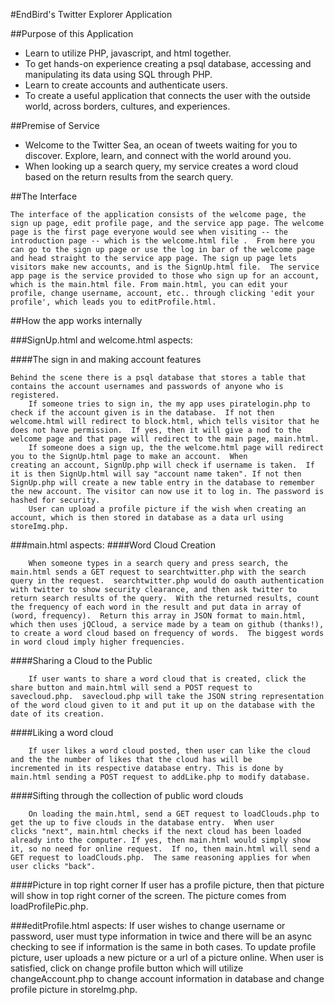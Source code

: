 #EndBird's Twitter Explorer Application

##Purpose of this Application
* Learn to utilize PHP, javascript, and html together.  
* To get hands-on experience creating a psql database, accessing and manipulating its data using SQL through PHP.
* Learn to create accounts and authenticate users. 
* To create a useful application that connects the user with the outside world, across borders, cultures, and experiences. 

##Premise of Service
* Welcome to the Twitter Sea, an ocean of tweets waiting for you to discover. Explore, learn, and connect with the world around you. 
* When looking up a search query, my service creates a word cloud based on the return results from the search query.  

##The Interface

	The interface of the application consists of the welcome page, the sign up page, edit profile page, and the service app page. The welcome page is the first page everyone would see when visiting -- the introduction page -- which is the welcome.html file .  From here you can go to the sign up page or use the log in bar of the welcome page and head straight to the service app page. The sign up page lets visitors make new accounts, and is the SignUp.html file.  The service app page is the service provided to those who sign up for an account, which is the main.html file. From main.html, you can edit your profile, change username, account, etc.. through clicking 'edit your profile', which leads you to editProfile.html.

##How the app works internally

###SignUp.html and welcome.html aspects:

####The sign in and making account features

	Behind the scene there is a psql database that stores a table that contains the account usernames and passwords of anyone who is registered.  
		If someone tries to sign in, the my app uses piratelogin.php to check if the account given is in the database.  If not then
	welcome.html will redirect to block.html, which tells visitor that he does not have permission.  If yes, then it will give a nod to the welcome page and that page will redirect to the main page, main.html.  
		If someone does a sign up, the the welcome.html page will redirect you to the SignUp.html page to make an account.  When
	creating an account, SignUp.php will check if username is taken.  If it is then SignUp.html will say "account name taken". If not then SignUp.php will create a new table entry in the database to remember the new account. The visitor can now use it to log in. The password is hashed for security.
		User can upload a profile picture if the wish when creating an account, which is then stored in database as a data url using
	storeImg.php. 

###main.html aspects:
####Word Cloud Creation

		When someone types in a search query and press search, the main.html sends a GET request to searchtwitter.php with the search
	query in the request.  searchtwitter.php would do oauth authentication with twitter to show security clearance, and then ask twitter to return search results of the query.  With the returned results, count the frequency of each word in the result and put data in array of (word, frequency).  Return this array in JSON format to main.html, which then uses jQCloud, a service made by a team on github (thanks!), to create a word cloud based on frequency of words.  The biggest words in word cloud imply higher frequencies.  

####Sharing a Cloud to the Public
	
		If user wants to share a word cloud that is created, click the share button and main.html will send a POST request to
	savecloud.php.  savecloud.php will take the JSON string representation of the word cloud given to it and put it up on the database with the date of its creation. 

####Liking a word cloud
	
		If user likes a word cloud posted, then user can like the cloud and the the number of likes that the cloud has will be 
	incremented in its respective database entry. This is done by main.html sending a POST request to addLike.php to modify database. 

####Sifting through the collection of public word clouds
		
		On loading the main.html, send a GET request to loadClouds.php to get the up to five clouds in the database entry.  When user
	clicks "next", main.html checks if the next cloud has been loaded already into the computer. If yes, then main.html would simply show it, so no need for online request.  If no, then main.html will send a GET request to loadClouds.php.  The same reasoning applies for when user clicks "back".  

####Picture in top right corner
		If user has a profile picture, then that picture will show in top right corner of the screen. The picture comes from
    loadProfilePic.php.

###editProfile.html aspects:
        If user wishes to change username or password, user must type information in twice and there will be an async checking to see
    if information is the same in both cases. 
        To update profile picture, user uploads a new picture or a url of a picture online. 
        When user is satisfied, click on change profile button which will utilize changeAccount.php to change account information in 
    database and change profile picture in storeImg.php. 


